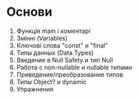 # Основи
1. Функція main і коментарі
2. Змінні (Variables)
3. Ключові слова "const" и "final"
4. Типы данных (Data Types)
5. Введение в Null Safety и тип Null
6. Работа с non-nullable и nullable типами
7. Приведение/преобразование типов
8. Типы Object? и dynamic
9. Упражнения
